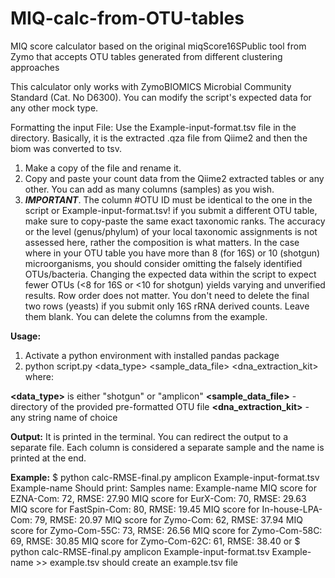 # MIQ-calc-from-OTU-tables
MIQ score calculator based on the original miqScore16SPublic tool from Zymo that accepts OTU tables generated from different clustering approaches

This calculator only works with ZymoBIOMICS Microbial Community Standard (Cat. No D6300). You can modify the script's expected data for any other mock type.

Formatting the input File:
Use the Example-input-format.tsv file in the directory. Basically, it is the extracted .qza file from Qiime2 and then the biom was converted to tsv.
1. Make a copy of the file and rename it. 
2. Copy and paste your count data from the Qiime2 extracted tables or any other. You can add as many columns (samples) as you wish.
3. ***IMPORTANT***. The column #OTU ID must be identical to the one in the script or Example-input-format.tsv! if you submit a different OTU table, make sure to copy-paste the same exact taxonomic ranks. The accuracy or the level (genus/phylum) of your local taxonomic assignments is not assessed here, rather the composition is what matters.
In the case where in your OTU table you have more than 8 (for 16S) or 10 (shotgun) microorganisms, you should consider omitting the falsely identified OTUs/bacteria. Changing the expected data within the script to expect fewer OTUs (<8 for 16S or <10 for shotgun) yields varying and unverified results.
Row order does not matter. You don't need to delete the final two rows (yeasts) if you submit only 16S rRNA derived counts. Leave them blank. You can delete the columns from the example.

**Usage:**
1. Activate a python environment with installed pandas package
2. python script.py <data_type> <sample_data_file> <dna_extraction_kit> where:
   
**<data_type>** is either "shotgun" or "amplicon"
**<sample_data_file>** - directory of the provided pre-formatted OTU file
**<dna_extraction_kit>** - any string name of choice

**Output:**
It is printed in the terminal. You can redirect the output to a separate file. Each column is considered a separate sample and the name is printed at the end.

**Example:** 
$ python calc-RMSE-final.py amplicon Example-input-format.tsv Example-name
Should print:
Samples name: Example-name
MIQ score for EZNA-Com: 72, RMSE: 27.90
MIQ score for EurX-Com: 70, RMSE: 29.63
MIQ score for FastSpin-Com: 80, RMSE: 19.45
MIQ score for In-house-LPA-Com: 79, RMSE: 20.97
MIQ score for Zymo-Com: 62, RMSE: 37.94
MIQ score for Zymo-Com-55C: 73, RMSE: 26.56
MIQ score for Zymo-Com-58C: 69, RMSE: 30.85
MIQ score for Zymo-Com-62C: 61, RMSE: 38.40
or 
$ python calc-RMSE-final.py amplicon Example-input-format.tsv Example-name >> example.tsv
should create an example.tsv file

